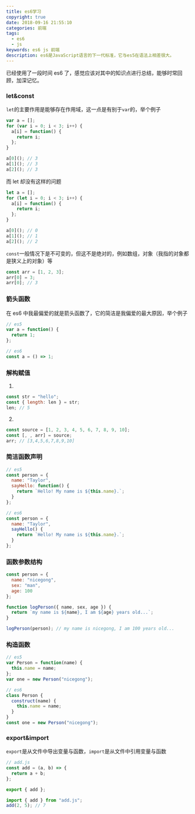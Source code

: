 ```yaml
---
title: es6学习
copyright: true
date: 2018-09-16 21:55:10
categories: 前端
tags:
  - es6
  - js
keywords: es6 js 前端
description: es6是JavaScript语言的下一代标准，它与es5在语法上相差很大。
---
```


已经使用了一段时间 es6 了，感觉应该对其中的知识点进行总结，能够时常回顾，加深记忆。

### let&const

`let`的主要作用是能够存在作用域，这一点是有别于`var`的，举个例子

```js
var a = [];
for (var i = 0; i < 3; i++) {
  a[i] = function() {
    return i;
  };
}

a[0](); // 3
a[1](); // 3
a[2](); // 3
```

而 let 却没有这样的问题

```js
let a = [];
for (let i = 0; i < 3; i++) {
  a[i] = function() {
    return i;
  };
}

a[0](); // 0
a[1](); // 1
a[2](); // 2
```

`const`一般情况下是不可变的，但这不是绝对的，例如数组，对象（我指的对象都是狭义上的对象）等

```js
const arr = [1, 2, 3];
arr[0] = 3;
arr[0]; // 3
```

### 箭头函数

在 es6 中我最偏爱的就是箭头函数了，它的简洁是我偏爱的最大原因，举个例子

```js
// es5
var a = function() {
  return 1;
};

// es6
const a = () => 1;
```

### 解构赋值

1.

```js
const str = "hello";
const { length: len } = str;
len; // 5
```

2.

```js
const source = [1, 2, 3, 4, 5, 6, 7, 8, 9, 10];
const [, , arr] = source;
arr; // [3,4,5,6,7,8,9,10]
```

### 简洁函数声明

```js
// es5
const person = {
  name: "Taylor",
  sayHello: function() {
    return `Hello! My name is ${this.name}.`;
  }
};

// es6
const person = {
  name: "Taylor",
  sayHello() {
    return `Hello! My name is ${this.name}.`;
  }
};
```

### 函数参数结构

```js
const person = {
  name: "nicegong",
  sex: "man",
  age: 100
};

function logPerson({ name, sex, age }) {
  return `my name is ${name}, I am ${age} years old...`;
}

logPerson(person); // my name is nicegong, I am 100 years old...
```

### 构造函数

```js
// es5
var Person = function(name) {
  this.name = name;
};
var one = new Person("nicegong");

// es6
class Person {
  construct(name) {
    this.name = name;
  }
}
const one = new Person("nicegong");
```

### export&import

`export`是从文件中导出变量与函数，`import`是从文件中引用变量与函数

```js
// add.js
const add = (a, b) => {
  return a + b;
};

export { add };
```

```js
import { add } from "add.js";
add(2, 5); // 7
```
